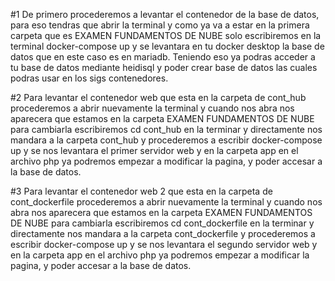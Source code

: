 #1 De primero procederemos a levantar el contenedor de la base de datos, para eso tendras que abrir la terminal y como ya va a estar en la primera carpeta que es EXAMEN FUNDAMENTOS DE NUBE solo escribiremos en la terminal docker-compose up y se levantara en tu docker desktop la base de datos que en este caso es en mariadb. Teniendo eso ya podras acceder a tu base de datos mediante heidisql y poder crear base de datos las cuales podras usar en los sigs contenedores.

#2 Para levantar el contenedor web que esta en la carpeta de cont_hub procederemos a abrir nuevamente la terminal y cuando nos abra nos aparecera que estamos en la carpeta EXAMEN FUNDAMENTOS DE NUBE para cambiarla escribiremos cd cont_hub en la terminar y directamente nos mandara a la carpeta cont_hub y procederemos a escribir docker-compose up y se nos levantara el primer servidor web y en la carpeta app en el archivo php ya podremos empezar a modificar la pagina, y poder accesar a la base de datos.

#3 Para levantar el contenedor web 2 que esta en la carpeta de cont_dockerfile procederemos a abrir nuevamente la terminal y cuando nos abra nos aparecera que estamos en la carpeta EXAMEN FUNDAMENTOS DE NUBE para cambiarla escribiremos cd cont_dockerfile en la terminar y directamente nos mandara a la carpeta cont_dockerfile y procederemos a escribir docker-compose up y se nos levantara el segundo servidor web y en la carpeta app en el archivo php ya podremos empezar a modificar la pagina, y poder accesar a la base de datos.